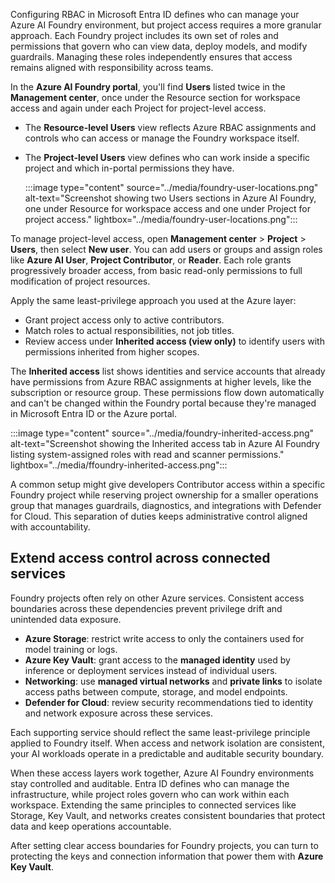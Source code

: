 Configuring RBAC in Microsoft Entra ID defines who can manage your Azure AI Foundry environment, but project access requires a more granular approach. Each Foundry project includes its own set of roles and permissions that govern who can view data, deploy models, and modify guardrails. Managing these roles independently ensures that access remains aligned with responsibility across teams.

In the **Azure AI Foundry portal**, you'll find **Users** listed twice in the **Management center**, once under the Resource section for workspace access and again under each Project for project-level access.

- The **Resource-level Users** view reflects Azure RBAC assignments and controls who can access or manage the Foundry workspace itself.

- The **Project-level Users** view defines who can work inside a specific project and which in-portal permissions they have.

   :::image type="content" source="../media/foundry-user-locations.png" alt-text="Screenshot showing two Users sections in Azure AI Foundry, one under Resource for workspace access and one under Project for project access." lightbox="../media/foundry-user-locations.png":::

To manage project-level access, open **Management center** > **Project** > **Users**, then select **New user**. You can add users or groups and assign roles like **Azure AI User**, **Project Contributor**, or **Reader**. Each role grants progressively broader access, from basic read-only permissions to full modification of project resources.

Apply the same least-privilege approach you used at the Azure layer:

- Grant project access only to active contributors.
- Match roles to actual responsibilities, not job titles.
- Review access under **Inherited access (view only)** to identify users with permissions inherited from higher scopes.

The **Inherited access** list shows identities and service accounts that already have permissions from Azure RBAC assignments at higher levels, like the subscription or resource group. These permissions flow down automatically and can't be changed within the Foundry portal because they're managed in Microsoft Entra ID or the Azure portal.

:::image type="content" source="../media/foundry-inherited-access.png" alt-text="Screenshot showing the Inherited access tab in Azure AI Foundry listing system-assigned roles with read and scanner permissions." lightbox="../media/ffoundry-inherited-access.png":::

A common setup might give developers Contributor access within a specific Foundry project while reserving project ownership for a smaller operations group that manages guardrails, diagnostics, and integrations with Defender for Cloud. This separation of duties keeps administrative control aligned with accountability.

## Extend access control across connected services

Foundry projects often rely on other Azure services. Consistent access boundaries across these dependencies prevent privilege drift and unintended data exposure.

- **Azure Storage**: restrict write access to only the containers used for model training or logs.
- **Azure Key Vault**: grant access to the **managed identity** used by inference or deployment services instead of individual users.
- **Networking**: use **managed virtual networks** and **private links** to isolate access paths between compute, storage, and model endpoints.
- **Defender for Cloud**: review security recommendations tied to identity and network exposure across these services.

Each supporting service should reflect the same least-privilege principle applied to Foundry itself. When access and network isolation are consistent, your AI workloads operate in a predictable and auditable security boundary.

When these access layers work together, Azure AI Foundry environments stay controlled and auditable. Entra ID defines who can manage the infrastructure, while project roles govern who can work within each workspace. Extending the same principles to connected services like Storage, Key Vault, and networks creates consistent boundaries that protect data and keep operations accountable.

After setting clear access boundaries for Foundry projects, you can turn to protecting the keys and connection information that power them with **Azure Key Vault**.
